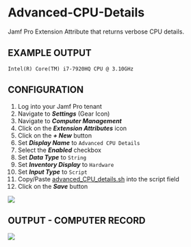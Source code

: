 # Advanced-CPU-Details
Jamf Pro Extension Attribute that returns verbose CPU details.

## EXAMPLE OUTPUT
```Intel(R) Core(TM) i7-7920HQ CPU @ 3.10GHz```

## CONFIGURATION
1. Log into your Jamf Pro tenant
2. Navigate to **_Settings_** (Gear Icon)
3. Navigate to **_Computer Management_**
4. Click on the **_Extension Attributes_** icon
5. Click on the **_+ New_** button
6. Set **_Display Name_** to ```Advanced CPU Details```
7. Select the **_Enabled_** checkbox
8. Set **_Data Type_** to ```String```
9. Set **_Inventory Display_** to ```Hardware```
10. Set **_Input Type_** to ```Script```
11. Copy/Paste [advanced_CPU_details.sh](advanced_CPU_details.sh) into the script field
12. Click on the **_Save_** button

![](Images/Jamf_Pro-Settings-Computer_Management-Extension_Attributes.png)

## OUTPUT - COMPUTER RECORD
![](Images/Jamf_Pro-Computers-Device_Record-Inventory-Hardware.png)
